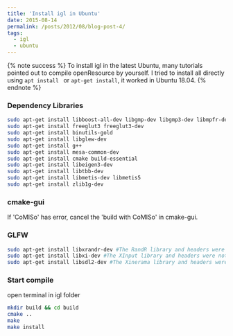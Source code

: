 ```yaml
---
title: 'Install igl in Ubuntu'
date: 2015-08-14
permalink: /posts/2012/08/blog-post-4/
tags:
  - igl
  - ubuntu
---
```


{% note success %}
To install igl in the latest Ubuntu, many tutorials pointed out to compile openResource by yourself. 
I tried to install all directly using `apt install ` or `apt-get install`, it worked in Ubuntu 18.04.
{% endnote %}

### Dependency Libraries
``` bash
sudo apt-get install libboost-all-dev libgmp-dev libgmp3-dev libmpfr-dev geomview
sudo apt-get install freeglut3 freeglut3-dev
sudo apt-get install binutils-gold
sudo apt-get install libglew-dev
sudo apt-get install g++
sudo apt-get install mesa-common-dev
sudo apt-get install cmake build-essential  
sudo apt-get install libeigen3-dev
sudo apt-get install libtbb-dev
sudo apt-get install libmetis-dev libmetis5 
sudo apt-get install zlib1g-dev
```
### cmake-gui
If 'CoMISo' has error, cancel the 'build with CoMISo' in cmake-gui.

### GLFW
``` bash
sudo apt-get install libxrandr-dev #The RandR library and headers were not found
sudo apt-get install libxi-dev #The XInput library and headers were not found
sudo apt-get install libsdl2-dev #The Xinerama library and headers were not found
```
### Start compile
open terminal in igl folder
``` bash
mkdir build && cd build
cmake ..
make
make install
```